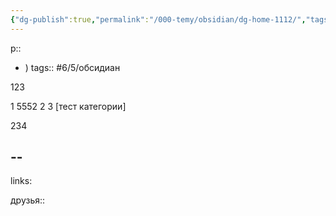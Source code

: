 ```yaml
---
{"dg-publish":true,"permalink":"/000-temy/obsidian/dg-home-1112/","tags":["gardenEntry"],"created":"2025-10-19T14:23","updated":"2025-10-19T17:22:10+03:00"}
---
```



р:: 
- ) tags:: #6/5/обсидиан 

123

1 5552
2
3
[тест категории]

234

## --
links: 

друзья::
